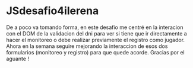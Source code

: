 # JSdesafio4ilerena

De a poco va tomando forma, en este desafio me centré en la interacion con el DOM de la validacion del dni 
para ver si tiene que ir directamente a hacer el monitoreo o debe realizar previamente el registro como jugador. 
Ahora en la semana seguire mejorando la interaccion de esos dos formularios (monitoreo y registro) para que quede acorde. 
Gracias por el aguante !
